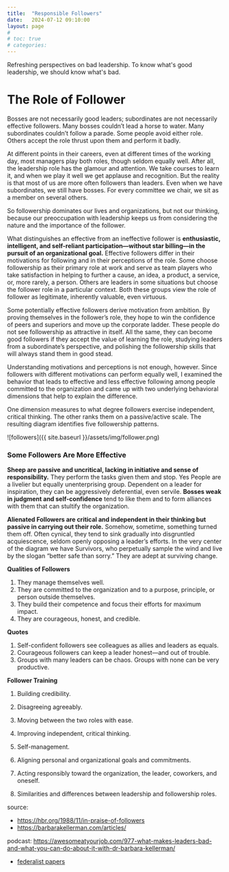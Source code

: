 ```yaml
---
title:  "Responsible Followers"
date:   2024-07-12 09:10:00
layout: page
#
# toc: true
# categories:
---
```


Refreshing perspectives on bad leadership. To know what's good leadership, we should know what's bad.

# The Role of Follower
Bosses are not necessarily good leaders; subordinates are not necessarily effective followers. Many bosses couldn’t lead a horse to water. Many subordinates couldn’t follow a parade. Some people avoid either role. Others accept the role thrust upon them and perform it badly.

At different points in their careers, even at different times of the working day, most managers play both roles, though seldom equally well. After all, the leadership role has the glamour and attention. We take courses to learn it, and when we play it well we get applause and recognition. But the reality is that most of us are more often followers than leaders. Even when we have subordinates, we still have bosses. For every committee we chair, we sit as a member on several others.

So followership dominates our lives and organizations, but not our thinking, because our preoccupation with leadership keeps us from considering the nature and the importance of the follower.

What distinguishes an effective from an ineffective follower is **enthusiastic, intelligent, and self-reliant participation—without star billing—in the pursuit of an organizational goal.** Effective followers differ in their motivations for following and in their perceptions of the role. Some choose followership as their primary role at work and serve as team players who take satisfaction in helping to further a cause, an idea, a product, a service, or, more rarely, a person. Others are leaders in some situations but choose the follower role in a particular context. Both these groups view the role of follower as legitimate, inherently valuable, even virtuous.

Some potentially effective followers derive motivation from ambition. By proving themselves in the follower’s role, they hope to win the confidence of peers and superiors and move up the corporate ladder. These people do not see followership as attractive in itself. All the same, they can become good followers if they accept the value of learning the role, studying leaders from a subordinate’s perspective, and polishing the followership skills that will always stand them in good stead.

Understanding motivations and perceptions is not enough, however. Since followers with different motivations can perform equally well, I examined the behavior that leads to effective and less effective following among people committed to the organization and came up with two underlying behavioral dimensions that help to explain the difference.

One dimension measures to what degree followers exercise independent, critical thinking. The other ranks them on a passive/active scale. The resulting diagram identifies five followership patterns.

![followers]({{ site.baseurl }}/assets/img/follower.png)

### Some Followers Are More Effective

**Sheep are passive and uncritical, lacking in initiative and sense of responsibility.** They perform the tasks given them and stop. Yes People are a livelier but equally unenterprising group. Dependent on a leader for inspiration, they can be aggressively deferential, even servile. **Bosses weak in judgment and self-confidence** tend to like them and to form alliances with them that can stultify the organization.

**Alienated Followers are critical and independent in their thinking but passive in carrying out their role.** Somehow, sometime, something turned them off. Often cynical, they tend to sink gradually into disgruntled acquiescence, seldom openly opposing a leader’s efforts. In the very center of the diagram we have Survivors, who perpetually sample the wind and live by the slogan “better safe than sorry.” They are adept at surviving change.

**Qualities of Followers**
1. They manage themselves well.
1. They are committed to the organization and to a purpose, principle, or person outside themselves.
1. They build their competence and focus their efforts for maximum impact.
1. They are courageous, honest, and credible.

**Quotes**
1. Self-confident followers see colleagues as allies and leaders as equals.
1. Courageous followers can keep a leader honest—and out of trouble.
1. Groups with many leaders can be chaos. Groups with none can be very productive.

**Follower Training**
1. Building credibility.
1. Disagreeing agreeably.
1. Moving between the two roles with ease.

1. Improving independent, critical thinking.
1. Self-management.
1. Aligning personal and organizational goals and commitments.
1. Acting responsibly toward the organization, the leader, coworkers, and oneself.
1. Similarities and differences between leadership and followership roles.


source:
- https://hbr.org/1988/11/in-praise-of-followers
- https://barbarakellerman.com/articles/

podcast: https://awesomeatyourjob.com/977-what-makes-leaders-bad-and-what-you-can-do-about-it-with-dr-barbara-kellerman/
- [federalist papers](https://guides.loc.gov/federalist-papers/full-text)
